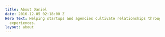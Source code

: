 ```yaml
---
title: About Daniel
date: 2016-12-05 02:18:00 Z
Hero Text: Helping startups and agencies cultivate relationships through impactful
  experiences.
layout: about
---
```


